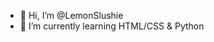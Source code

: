 - 👋 Hi, I’m @LemonSlushie
- 🌱 I’m currently learning HTML/CSS & Python
<!---
LemonSlushie/LemonSlushie is a ✨ special ✨ repository because its `README.md` (this file) appears on your GitHub profile.
You can click the Preview link to take a look at your changes.
--->
